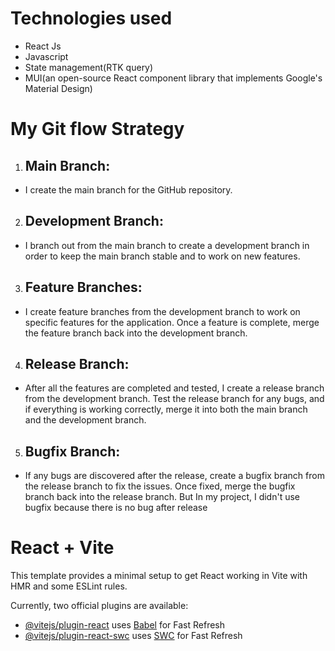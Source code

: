 # Technologies used 
- React Js
- Javascript
- State management(RTK query)
- MUI(an open-source React component library that implements Google's Material Design)

# My Git flow Strategy
1. ## Main Branch: 
- I create the main branch for the GitHub repository.
2. ## Development Branch: 
- I branch out from the main branch to create a development branch in order to keep the main branch stable and to work on new features.

3. ## Feature Branches: 
- I create feature branches from the development branch to work on specific features for the application. Once a feature is complete, merge the feature branch back into the development branch.

4. ## Release Branch: 
- After all the features are completed and tested, I create a release branch from the development branch. Test the release branch for any bugs, and if everything is working correctly, merge it into both the main branch and the development branch.

5. ## Bugfix Branch: 
- If any bugs are discovered after the release, create a bugfix branch from the release branch to fix the issues. Once fixed, merge the bugfix branch back into the release branch. But In my project, I didn't use bugfix because there is no bug after release

  
# React + Vite

This template provides a minimal setup to get React working in Vite with HMR and some ESLint rules.

Currently, two official plugins are available:

- [@vitejs/plugin-react](https://github.com/vitejs/vite-plugin-react/blob/main/packages/plugin-react/README.md) uses [Babel](https://babeljs.io/) for Fast Refresh
- [@vitejs/plugin-react-swc](https://github.com/vitejs/vite-plugin-react-swc) uses [SWC](https://swc.rs/) for Fast Refresh
